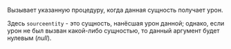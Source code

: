 Вызывает указанную процедуру, когда данная сущность получает урон.

Здесь `sourceentity` - это сущность, нанёсшая урон данной; однако, если урон не был вызван какой-либо сущностью, то
данный аргумент будет нулевым (_null_).